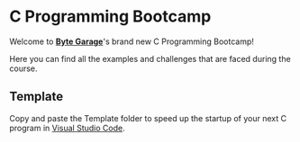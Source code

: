 # C Programming Bootcamp

Welcome to **[Byte Garage](https://bytegarage.co/)**'s brand new C Programming Bootcamp!

Here you can find all the examples and challenges that are faced during the course.

## Template

Copy and paste the Template folder to speed up the startup of your next C program in [Visual Studio Code](https://code.visualstudio.com/docs/languages/cpp#_hello-world).

